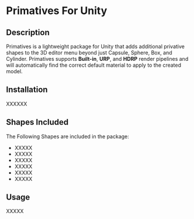 Primatives For Unity
===

## Description
Primatives is a lightweight package for Unity that adds additional privative shapes to the 3D editor menu beyond just Capsule, Sphere, Box, and Cylinder.
Primatives supports **Built-in**, **URP**, and **HDRP** render pipelines and will automatically find the correct default material to apply to the created model.

## Installation
XXXXXX

## Shapes Included
The Following Shapes are included in the package:
* XXXXX
* XXXXX
* XXXXX
* XXXXX
* XXXXX
* XXXXX

## Usage
XXXXX